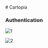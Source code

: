 #   C a r t o p i a 


### Authentication 
 ![1](https://github.com/charleyoshi/Cartopia/assets/92558610/7b4858ef-2bda-4d27-9f0b-bf7920a73768)

![2](https://github.com/charleyoshi/Cartopia/assets/92558610/25447a9e-cf63-4e4a-a81a-1ec6543575b3)

